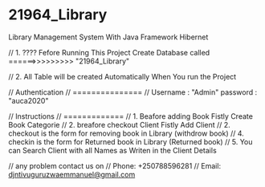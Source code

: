 # 21964_Library

Library Management System With Java Framework Hibernet

// 1. ????  Fefore Running This Project Create Database called  ======>>>>>>>>> "21964_Library"

// 2. All Table will be created Automatically When You run the Project

//        Authentication
//       ===============
//        Username : "Admin"
          password : "auca2020"
          
//            Instructions
//            =============
//          1. Beafore adding Book Fistly Create Book Categorie
//          2. breafore checkout Client Fistly Add Client
//          2. checkout is the form for removing book in Library (withdrow book)
//          4. checkin is the form for Returned book in Library (Returned book)
//          5. You can Search Client with all Names as Writen in the Client Details

//          any problem contact us on 
//          Phone: +250788596281
//          Email: djntivuguruzwaemmanuel@gmail.com
